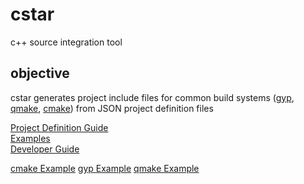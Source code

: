 # cstar
c++ source integration tool

## objective
cstar generates project include files for common build systems ([gyp](https://gyp.gsrc.io/index.md), [qmake](http://doc.qt.io/qt-4.8/qmake-manual.html), [cmake](https://cmake.org/)) from JSON project
definition files


[Project Definition Guide](doc/guide.md)   
[Examples](doc/examples.md)  
[Developer Guide](doc/dev.md)

[cmake Example](https://github.com/mucbuc/cstar-template-cmake/blob/master/README.md)
[gyp Example](https://github.com/mucbuc/cstar-template-gyp/blob/master/README.md)
[qmake Example](https://github.com/mucbuc/cstar-template-qmake/blob/master/README.md)

